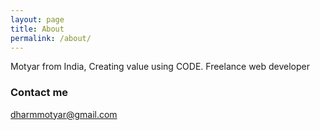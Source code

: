 ```yaml
---
layout: page
title: About
permalink: /about/
---
```


Motyar from India, Creating value using CODE. Freelance web developer

### Contact me

[dharmmotyar@gmail.com](mailto:dharmmotyar@gmail.com)
